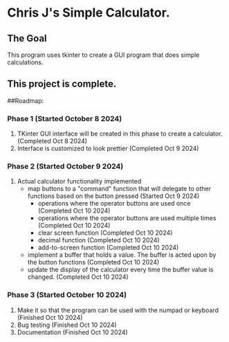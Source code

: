 # Chris J's Simple Calculator.
## The Goal
This program uses tkinter to create a GUI program that does simple calculations.
## This project is complete.
##Roadmap:

### Phase 1 (Started October 8 2024)
1. TKinter GUI interface will be created in this phase to create a calculator. (Completed Oct 8 2024)
2. Interface is customized to look prettier (Completed Oct 9 2024)

### Phase 2 (Started October 9 2024)
1. Actual calculator functionality implemented
    - map buttons to a "command" function that will delegate to other functions based on the button pressed (Started Oct 9 2024)
        - operations where the operator buttons are used once (Completed Oct 10 2024)
        - operations where the operator buttons are used multiple times (Completed Oct 10 2024)
        - clear screen function (Completed Oct 10 2024)
        - decimal function (Completed Oct 10 2024)
        - add-to-screen function (Completed Oct 10 2024)
    - implement a buffer that holds a value. The buffer is acted upon by the button functions (Completed Oct 10 2024)
    - update the display of the calculator every time the buffer value is changed. (Completed Oct 10 2024)

### Phase 3 (Started October 10 2024)
1. Make it so that the program can be used with the numpad or keyboard (Finished Oct 10 2024)
2. Bug testing (Finished Oct 10 2024)
3. Documentation (Finished Oct 10 2024)